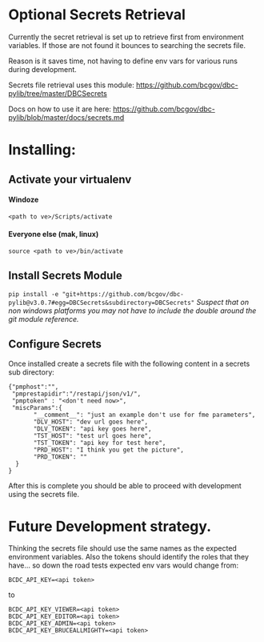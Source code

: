 # Optional Secrets Retrieval

Currently the secret retrieval is set up to retrieve first from environment 
variables.  If those are not found it bounces to searching the secrets file.

Reason is it saves time, not having to define env vars for various runs during 
development.

Secrets file retrieval uses this module: 
https://github.com/bcgov/dbc-pylib/tree/master/DBCSecrets

Docs on how to use it are here: 
https://github.com/bcgov/dbc-pylib/blob/master/docs/secrets.md

# Installing:

## Activate your virtualenv

#### Windoze

`<path to ve>/Scripts/activate`

#### Everyone else (mak, linux)
`source <path to ve>/bin/activate`

## Install Secrets Module

`pip install -e "git+https://github.com/bcgov/dbc-pylib@v3.0.7#egg=DBCSecrets&subdirectory=DBCSecrets"`
*Suspect that on non windows platforms you may not have to include the double*
*around the git module reference.*

## Configure Secrets

Once installed create a secrets file with the following content in a secrets
sub directory:

```
{"pmphost":"",
 "pmprestapidir":"/restapi/json/v1/",
 "pmptoken" : "<don't need now>",
 "miscParams":{
       "__comment__": "just an example don't use for fme parameters", 
       "DLV_HOST": "dev url goes here", 
       "DLV_TOKEN": "api key goes here",
       "TST_HOST": "test url goes here", 
       "TST_TOKEN": "api key for test here", 
       "PRD_HOST": "I think you get the picture", 
       "PRD_TOKEN": ""
  }
}
```

After this is complete you should be able to proceed with development using the
secrets file.

# Future Development strategy.

Thinking the secrets file should use the same names as the expected environment
variables.  Also the tokens should identify the roles that they have... so down 
the road tests expected env vars would change from:

`BCDC_API_KEY=<api token> `

to 

```
BCDC_API_KEY_VIEWER=<api token> 
BCDC_API_KEY_EDITOR=<api token> 
BCDC_API_KEY_ADMIN=<api token> 
BCDC_API_KEY_BRUCEALLMIGHTY=<api token>
```
